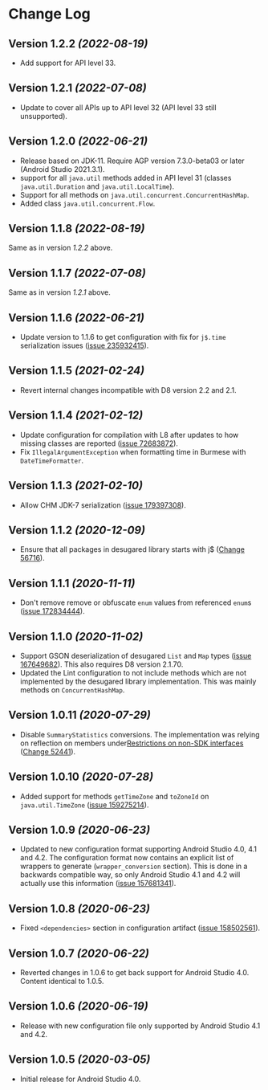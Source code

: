 Change Log
==========

Version 1.2.2 *(2022-08-19)*
----------------------------

* Add support for API level 33.

Version 1.2.1 *(2022-07-08)*
-----------------------------

* Update to cover all APIs up to API level 32 (API level 33 still unsupported).

Version 1.2.0 *(2022-06-21)*
----------------------------

* Release based on JDK-11. Require AGP version 7.3.0-beta03 or later
  (Android Studio 2021.3.1).
* support for all `java.util` methods added in API level 31 (classes
  `java.util.Duration` and `java.util.LocalTime`).
* Support for all  methods on `java.util.concurrent.ConcurrentHashMap`.
* Added class `java.util.concurrent.Flow`.

Version 1.1.8 *(2022-08-19)*
-----------------------------

Same as in version _1.2.2_ above.

Version 1.1.7 *(2022-07-08)*
-----------------------------

Same as in version _1.2.1_ above.

Version 1.1.6 *(2022-06-21)*
-----------------------------

* Update version to 1.1.6 to get configuration with fix for `j$.time`
  serialization issues
  ([issue 235932415](https://issuetracker.google.com/235932415)).

Version 1.1.5 *(2021-02-24)*
-----------------------------

* Revert internal changes incompatible with D8 version 2.2 and 2.1.

Version 1.1.4 *(2021-02-12)*
-----------------------------

* Update configuration for compilation with L8 after updates to how
  missing classes are reported
  ([issue 72683872](https://issuetracker.google.com/72683872)).
* Fix `IllegalArgumentException` when formatting time in Burmese with
  `DateTimeFormatter`.

Version 1.1.3 *(2021-02-10)*
-----------------------------

* Allow CHM JDK-7 serialization
  ([issue 179397308](https://issuetracker.google.com/179397308)).

Version 1.1.2 *(2020-12-09)*
-----------------------------

* Ensure that all packages in desugared library starts with j$
  ([Change 56716](https://r8-review.googlesource.com/c/r8/+/56716)).

Version 1.1.1 *(2020-11-11)*
-----------------------------

* Don't remove remove or obfuscate `enum` values from referenced `enum`s
  ([issue 172834444](https://issuetracker.google.com/172834444)).

Version 1.1.0 *(2020-11-02)*
-----------------------------

* Support GSON deserialization of desugared `List` and `Map` types
  ([issue 167649682](https://issuetracker.google.com/167649682)).
  This also requires D8 version 2.1.70.
* Updated the Lint configuration to not include methods which are not
  implemented by the desugared library implementation. This was mainly methods
  on `ConcurrentHashMap`.

Version 1.0.11 *(2020-07-29)*
-----------------------------

 * Disable `SummaryStatistics` conversions. The implementation was relying on
   reflection on members under[Restrictions on non-SDK interfaces](https://developer.android.com/distribute/best-practices/develop/restrictions-non-sdk-interfaces)
   ([Change 52441](https://r8-review.googlesource.com/c/r8/+/52441)).

Version 1.0.10 *(2020-07-28)*
-----------------------------

 * Added support for methods `getTimeZone` and `toZoneId` on
   `java.util.TimeZone`
   ([issue 159275214](https://issuetracker.google.com/159275214)).

Version 1.0.9 *(2020-06-23)*
----------------------------

 * Updated to new configuration format supporting Android Studio 4.0,
   4.1 and 4.2. The configuration format now contains an explicit list
   of wrappers to generate (`wrapper_conversion` section). This is
   done in a backwards compatible way, so only Android Studio 4.1 and
   4.2 will actually use this information ([issue
   157681341](https://issuetracker.google.com/157681341)).

Version 1.0.8 *(2020-06-23)*
----------------------------

 * Fixed `<dependencies>` section in configuration artifact
   ([issue 158502561](https://issuetracker.google.com/158502561)).

Version 1.0.7 *(2020-06-22)*
----------------------------

 * Reverted changes in 1.0.6 to get back support for Android Studio 4.0.
   Content identical to 1.0.5.

Version 1.0.6 *(2020-06-19)*
----------------------------

 * Release with new configuration file only supported by Android Studio 4.1 and
   4.2.

Version 1.0.5 *(2020-03-05)*
----------------------------

 * Initial release for Android Studio 4.0.
